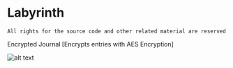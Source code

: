 # Labyrinth
`All rights for the source code and other related material are reserved`

 Encrypted Journal [Encrypts entries with AES Encryption]

![alt text](https://i.ibb.co/Ttx7dpb/Capture.png)
